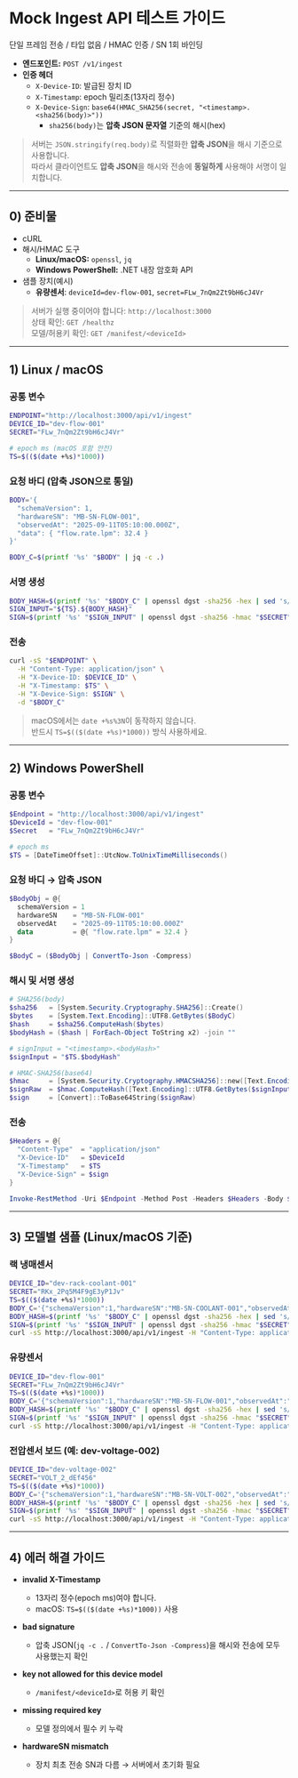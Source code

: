 # Mock Ingest API 테스트 가이드

단일 프레임 전송 / 타입 없음 / HMAC 인증 / SN 1회 바인딩

- **엔드포인트:** `POST /v1/ingest`
- **인증 헤더**
  - `X-Device-ID`: 발급된 장치 ID
  - `X-Timestamp`: epoch 밀리초(13자리 정수)
  - `X-Device-Sign`: `base64(HMAC_SHA256(secret, "<timestamp>.<sha256(body)>"))`
    - `sha256(body)`는 **압축 JSON 문자열** 기준의 해시(hex)

> 서버는 `JSON.stringify(req.body)`로 직렬화한 **압축 JSON**을 해시 기준으로 사용합니다.  
> 따라서 클라이언트도 **압축 JSON**을 해시와 전송에 **동일하게** 사용해야 서명이 일치합니다.

---

## 0) 준비물

- cURL
- 해시/HMAC 도구
  - **Linux/macOS:** `openssl`, `jq`
  - **Windows PowerShell:** .NET 내장 암호화 API
- 샘플 장치(예시)
  - **유량센서**: `deviceId=dev-flow-001`, `secret=FLw_7nQm2Zt9bH6cJ4Vr`

> 서버가 실행 중이어야 합니다: `http://localhost:3000`  
> 상태 확인: `GET /healthz`  
> 모델/허용키 확인: `GET /manifest/<deviceId>`

---

## 1) Linux / macOS

### 공통 변수

```bash
ENDPOINT="http://localhost:3000/api/v1/ingest"
DEVICE_ID="dev-flow-001"
SECRET="FLw_7nQm2Zt9bH6cJ4Vr"

# epoch ms (macOS 포함 안전)
TS=$(($(date +%s)*1000))
```

### 요청 바디 (압축 JSON으로 통일)

```bash
BODY='{
  "schemaVersion": 1,
  "hardwareSN": "MB-SN-FLOW-001",
  "observedAt": "2025-09-11T05:10:00.000Z",
  "data": { "flow.rate.lpm": 32.4 }
}'

BODY_C=$(printf '%s' "$BODY" | jq -c .)
```

### 서명 생성

```bash
BODY_HASH=$(printf '%s' "$BODY_C" | openssl dgst -sha256 -hex | sed 's/^.* //')
SIGN_INPUT="${TS}.${BODY_HASH}"
SIGN=$(printf '%s' "$SIGN_INPUT" | openssl dgst -sha256 -hmac "$SECRET" -binary | base64)
```

### 전송

```bash
curl -sS "$ENDPOINT" \
  -H "Content-Type: application/json" \
  -H "X-Device-ID: $DEVICE_ID" \
  -H "X-Timestamp: $TS" \
  -H "X-Device-Sign: $SIGN" \
  -d "$BODY_C"
```

> macOS에서는 `date +%s%3N`이 동작하지 않습니다.  
> 반드시 `TS=$(($(date +%s)*1000))` 방식 사용하세요.

---

## 2) Windows PowerShell

### 공통 변수

```powershell
$Endpoint = "http://localhost:3000/api/v1/ingest"
$DeviceId = "dev-flow-001"
$Secret   = "FLw_7nQm2Zt9bH6cJ4Vr"

# epoch ms
$TS = [DateTimeOffset]::UtcNow.ToUnixTimeMilliseconds()
```

### 요청 바디 → 압축 JSON

```powershell
$BodyObj = @{
  schemaVersion = 1
  hardwareSN    = "MB-SN-FLOW-001"
  observedAt    = "2025-09-11T05:10:00.000Z"
  data          = @{ "flow.rate.lpm" = 32.4 }
}

$BodyC = ($BodyObj | ConvertTo-Json -Compress)
```

### 해시 및 서명 생성

```powershell
# SHA256(body)
$sha256   = [System.Security.Cryptography.SHA256]::Create()
$bytes    = [System.Text.Encoding]::UTF8.GetBytes($BodyC)
$hash     = $sha256.ComputeHash($bytes)
$bodyHash = ($hash | ForEach-Object ToString x2) -join ""

# signInput = "<timestamp>.<bodyHash>"
$signInput = "$TS.$bodyHash"

# HMAC-SHA256(base64)
$hmac     = [System.Security.Cryptography.HMACSHA256]::new([Text.Encoding]::UTF8.GetBytes($Secret))
$signRaw  = $hmac.ComputeHash([Text.Encoding]::UTF8.GetBytes($signInput))
$sign     = [Convert]::ToBase64String($signRaw)
```

### 전송

```powershell
$Headers = @{
  "Content-Type"  = "application/json"
  "X-Device-ID"   = $DeviceId
  "X-Timestamp"   = $TS
  "X-Device-Sign" = $sign
}

Invoke-RestMethod -Uri $Endpoint -Method Post -Headers $Headers -Body $BodyC
```

---

## 3) 모델별 샘플 (Linux/macOS 기준)

### 랙 냉매센서

```bash
DEVICE_ID="dev-rack-coolant-001"
SECRET="RKx_2Pq5M4F9gE3yP1Jv"
TS=$(($(date +%s)*1000))
BODY_C='{"schemaVersion":1,"hardwareSN":"MB-SN-COOLANT-001","observedAt":"2025-09-11T05:10:00.000Z","data":{"water.temp1.c":24.7,"water.temp2.c":25.0,"water.temp3.c":25.3,"room.temp.c":22.4,"room.humi.pct":41.9,"tank.level.ok":true}}'
BODY_HASH=$(printf '%s' "$BODY_C" | openssl dgst -sha256 -hex | sed 's/^.* //'); SIGN_INPUT="${TS}.${BODY_HASH}"
SIGN=$(printf '%s' "$SIGN_INPUT" | openssl dgst -sha256 -hmac "$SECRET" -binary | base64)
curl -sS http://localhost:3000/api/v1/ingest -H "Content-Type: application/json" -H "X-Device-ID: $DEVICE_ID" -H "X-Timestamp: $TS" -H "X-Device-Sign: $SIGN" -d "$BODY_C"
```

### 유량센서

```bash
DEVICE_ID="dev-flow-001"
SECRET="FLw_7nQm2Zt9bH6cJ4Vr"
TS=$(($(date +%s)*1000))
BODY_C='{"schemaVersion":1,"hardwareSN":"MB-SN-FLOW-001","observedAt":"2025-09-11T05:10:00.000Z","data":{"flow.rate.lpm":32.4}}'
BODY_HASH=$(printf '%s' "$BODY_C" | openssl dgst -sha256 -hex | sed 's/^.* //'); SIGN_INPUT="${TS}.${BODY_HASH}"
SIGN=$(printf '%s' "$SIGN_INPUT" | openssl dgst -sha256 -hmac "$SECRET" -binary | base64)
curl -sS http://localhost:3000/api/v1/ingest -H "Content-Type: application/json" -H "X-Device-ID: $DEVICE_ID" -H "X-Timestamp: $TS" -H "X-Device-Sign: $SIGN" -d "$BODY_C"
```

### 전압센서 보드 (예: dev-voltage-002)

```bash
DEVICE_ID="dev-voltage-002"
SECRET="VOLT_2_dEf456"
TS=$(($(date +%s)*1000))
BODY_C='{"schemaVersion":1,"hardwareSN":"MB-SN-VOLT-002","observedAt":"2025-09-11T05:10:00.000Z","data":{"psu.v1.v":11.98,"psu.v2.v":12.01}}'
BODY_HASH=$(printf '%s' "$BODY_C" | openssl dgst -sha256 -hex | sed 's/^.* //'); SIGN_INPUT="${TS}.${BODY_HASH}"
SIGN=$(printf '%s' "$SIGN_INPUT" | openssl dgst -sha256 -hmac "$SECRET" -binary | base64)
curl -sS http://localhost:3000/api/v1/ingest -H "Content-Type: application/json" -H "X-Device-ID: $DEVICE_ID" -H "X-Timestamp: $TS" -H "X-Device-Sign: $SIGN" -d "$BODY_C"
```

---

## 4) 에러 해결 가이드

- **invalid X-Timestamp**

  - 13자리 정수(epoch ms)여야 합니다.
  - macOS: `TS=$(($(date +%s)*1000))` 사용

- **bad signature**

  - 압축 JSON(`jq -c .` / `ConvertTo-Json -Compress`)을 해시와 전송에 모두 사용했는지 확인

- **key not allowed for this device model**

  - `/manifest/<deviceId>`로 허용 키 확인

- **missing required key**

  - 모델 정의에서 필수 키 누락

- **hardwareSN mismatch**
  - 장치 최초 전송 SN과 다름 → 서버에서 초기화 필요
